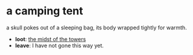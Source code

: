 # a camping tent

a skull pokes out of a sleeping bag, its body wrapped tightly for warmth.

- **loot**: [the midst of the towers](the-midst-of-the-towers-lxsdpw.md)
- **leave**: I have not gone this way yet.
